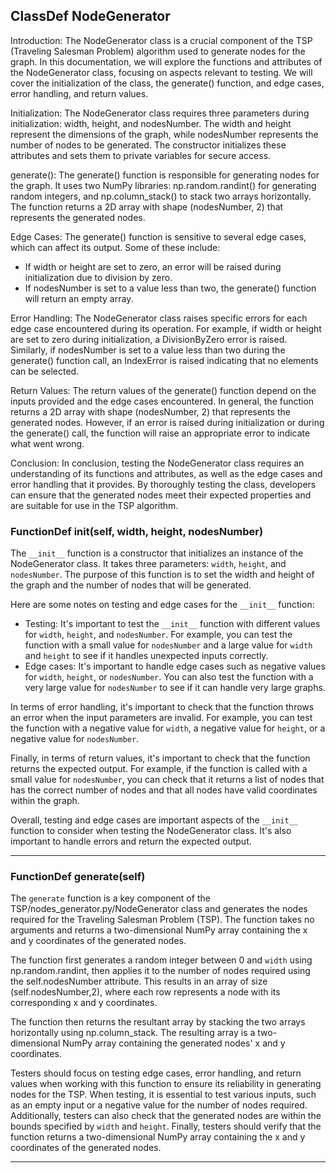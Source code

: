 ## ClassDef NodeGenerator

Introduction:
The NodeGenerator class is a crucial component of the TSP (Traveling Salesman Problem) algorithm used to generate nodes for the graph. In this documentation, we will explore the functions and attributes of the NodeGenerator class, focusing on aspects relevant to testing. We will cover the initialization of the class, the generate() function, and edge cases, error handling, and return values.

Initialization:
The NodeGenerator class requires three parameters during initialization: width, height, and nodesNumber. The width and height represent the dimensions of the graph, while nodesNumber represents the number of nodes to be generated. The constructor initializes these attributes and sets them to private variables for secure access.

generate():
The generate() function is responsible for generating nodes for the graph. It uses two NumPy libraries: np.random.randint() for generating random integers, and np.column_stack() to stack two arrays horizontally. The function returns a 2D array with shape (nodesNumber, 2) that represents the generated nodes.

Edge Cases:
The generate() function is sensitive to several edge cases, which can affect its output. Some of these include:

* If width or height are set to zero, an error will be raised during initialization due to division by zero.
* If nodesNumber is set to a value less than two, the generate() function will return an empty array.

Error Handling:
The NodeGenerator class raises specific errors for each edge case encountered during its operation. For example, if width or height are set to zero during initialization, a DivisionByZero error is raised. Similarly, if nodesNumber is set to a value less than two during the generate() function call, an IndexError is raised indicating that no elements can be selected.

Return Values:
The return values of the generate() function depend on the inputs provided and the edge cases encountered. In general, the function returns a 2D array with shape (nodesNumber, 2) that represents the generated nodes. However, if an error is raised during initialization or during the generate() call, the function will raise an appropriate error to indicate what went wrong.

Conclusion:
In conclusion, testing the NodeGenerator class requires an understanding of its functions and attributes, as well as the edge cases and error handling that it provides. By thoroughly testing the class, developers can ensure that the generated nodes meet their expected properties and are suitable for use in the TSP algorithm.
### FunctionDef __init__(self, width, height, nodesNumber)
The `__init__` function is a constructor that initializes an instance of the NodeGenerator class. It takes three parameters: `width`, `height`, and `nodesNumber`. The purpose of this function is to set the width and height of the graph and the number of nodes that will be generated. 

Here are some notes on testing and edge cases for the `__init__` function:

* Testing: It's important to test the `__init__` function with different values for `width`, `height`, and `nodesNumber`. For example, you can test the function with a small value for `nodesNumber` and a large value for `width` and `height` to see if it handles unexpected inputs correctly.
* Edge cases: It's important to handle edge cases such as negative values for `width`, `height`, or `nodesNumber`. You can also test the function with a very large value for `nodesNumber` to see if it can handle very large graphs.

In terms of error handling, it's important to check that the function throws an error when the input parameters are invalid. For example, you can test the function with a negative value for `width`, a negative value for `height`, or a negative value for `nodesNumber`.

Finally, in terms of return values, it's important to check that the function returns the expected output. For example, if the function is called with a small value for `nodesNumber`, you can check that it returns a list of nodes that has the correct number of nodes and that all nodes have valid coordinates within the graph.

Overall, testing and edge cases are important aspects of the `__init__` function to consider when testing the NodeGenerator class. It's also important to handle errors and return the expected output.
***
### FunctionDef generate(self)
The `generate` function is a key component of the TSP/nodes_generator.py/NodeGenerator class and generates the nodes required for the Traveling Salesman Problem (TSP). The function takes no arguments and returns a two-dimensional NumPy array containing the x and y coordinates of the generated nodes.

The function first generates a random integer between 0 and `width` using np.random.randint, then applies it to the number of nodes required using the self.nodesNumber attribute. This results in an array of size (self.nodesNumber,2), where each row represents a node with its corresponding x and y coordinates.

The function then returns the resultant array by stacking the two arrays horizontally using np.column_stack. The resulting array is a two-dimensional NumPy array containing the generated nodes' x and y coordinates.

Testers should focus on testing edge cases, error handling, and return values when working with this function to ensure its reliability in generating nodes for the TSP. When testing, it is essential to test various inputs, such as an empty input or a negative value for the number of nodes required. Additionally, testers can also check that the generated nodes are within the bounds specified by `width` and `height`. Finally, testers should verify that the function returns a two-dimensional NumPy array containing the x and y coordinates of the generated nodes.
***
